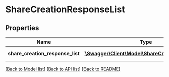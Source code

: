 # ShareCreationResponseList

## Properties
Name | Type | Description | Notes
------------ | ------------- | ------------- | -------------
**share_creation_response_list** | [**\Swagger\Client\Model\ShareCreationResponse[]**](ShareCreationResponse.md) | List of ShareCreationResponse | [optional] 

[[Back to Model list]](../README.md#documentation-for-models) [[Back to API list]](../README.md#documentation-for-api-endpoints) [[Back to README]](../README.md)


